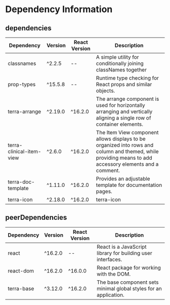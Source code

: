 # Dependency Information

## dependencies
| Dependency | Version | React Version | Description |
|-|-|-|-|
| classnames | ^2.2.5 | -- | A simple utility for conditionally joining classNames together |
| prop-types | ^15.5.8 | -- | Runtime type checking for React props and similar objects. |
| terra-arrange | ^2.19.0 | ^16.2.0 | The arrange component is used for horizontally arranging and vertically aligning a single row of container elements. |
| terra-clinical-item-view | ^2.6.0 | ^16.2.0 | The Item View component allows displays to be organized into rows and column and themed, while providing means to add accessory elements and a comment. |
| terra-doc-template | ^1.11.0 | ^16.2.0 | Provides an adjustable template for documentation pages. |
| terra-icon | ^2.18.0 | ^16.2.0 | terra-icon |

## peerDependencies
| Dependency | Version | React Version | Description |
|-|-|-|-|
| react | ^16.2.0 | -- | React is a JavaScript library for building user interfaces. |
| react-dom | ^16.2.0 | ^16.0.0 | React package for working with the DOM. |
| terra-base | ^3.12.0 | ^16.2.0 | The base component sets minimal global styles for an application. |
